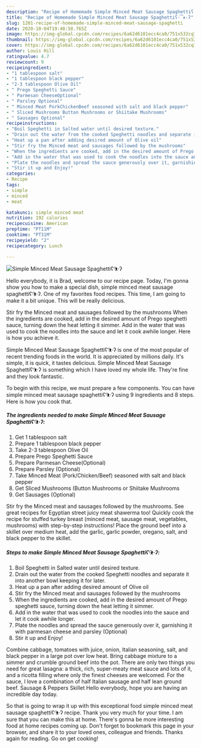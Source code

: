 ```yaml
---
description: "Recipe of Homemade Simple Minced Meat Sausage Spaghettiʕ·͡ᴥ·ʔ"
title: "Recipe of Homemade Simple Minced Meat Sausage Spaghettiʕ·͡ᴥ·ʔ"
slug: 1201-recipe-of-homemade-simple-minced-meat-sausage-spaghetti
date: 2020-10-04T19:48:58.765Z
image: https://img-global.cpcdn.com/recipes/6a62d6101ecc4ca0/751x532cq70/simple-minced-meat-sausage-spaghettiʕ͡ᴥʔ-recipe-main-photo.jpg
thumbnail: https://img-global.cpcdn.com/recipes/6a62d6101ecc4ca0/751x532cq70/simple-minced-meat-sausage-spaghettiʕ͡ᴥʔ-recipe-main-photo.jpg
cover: https://img-global.cpcdn.com/recipes/6a62d6101ecc4ca0/751x532cq70/simple-minced-meat-sausage-spaghettiʕ͡ᴥʔ-recipe-main-photo.jpg
author: Louis Hill
ratingvalue: 4.7
reviewcount: 9
recipeingredient:
- "1 tablespoon salt"
- "1 tablespoon black pepper"
- "2-3 tablespoon Olive Oil"
- " Prego Speghetti Sauce"
- " Parmesan CheeseOptional"
- " Parsley Optional"
- " Minced Meat PorkChickenBeef seasoned with salt and black pepper"
- " Sliced Mushrooms Button Mushrooms or Shiitake Mushrooms"
- " Sausages Optional"
recipeinstructions:
- "Boil Speghetti in Salted water until desired texture."
- "Drain out the water from the cooked Speghetti noodles and separate it into another bowl keeping it for later."
- "Heat up a pan after adding desired amount of Olive oil"
- "Stir fry the Minced meat and sausages followed by the mushrooms"
- "When the ingredients are cooked, add in the desired amount of Prego speghetti sauce, turning down the heat letting it simmer."
- "Add in the water that was used to cook the noodles into the sauce and let it cook awhile longer."
- "Plate the noodles and spread the sauce generously over it, garnishing it with parmesan cheese and parsley (Optional)"
- "Stir it up and Enjoy!"
categories:
- Recipe
tags:
- simple
- minced
- meat

katakunci: simple minced meat 
nutrition: 192 calories
recipecuisine: American
preptime: "PT11M"
cooktime: "PT31M"
recipeyield: "2"
recipecategory: Lunch

---
```



![Simple Minced Meat Sausage Spaghettiʕ·͡ᴥ·ʔ](https://img-global.cpcdn.com/recipes/6a62d6101ecc4ca0/751x532cq70/simple-minced-meat-sausage-spaghettiʕ͡ᴥʔ-recipe-main-photo.jpg)

Hello everybody, it is Brad, welcome to our recipe page. Today, I'm gonna show you how to make a special dish, simple minced meat sausage spaghettiʕ·͡ᴥ·ʔ. One of my favorites food recipes. This time, I am going to make it a bit unique. This will be really delicious.

Stir fry the Minced meat and sausages followed by the mushrooms When the ingredients are cooked, add in the desired amount of Prego speghetti sauce, turning down the heat letting it simmer. Add in the water that was used to cook the noodles into the sauce and let it cook awhile longer. Here is how you achieve it.

Simple Minced Meat Sausage Spaghettiʕ·͡ᴥ·ʔ is one of the most popular of recent trending foods in the world. It is appreciated by millions daily. It's simple, it is quick, it tastes delicious. Simple Minced Meat Sausage Spaghettiʕ·͡ᴥ·ʔ is something which I have loved my whole life. They're fine and they look fantastic.


To begin with this recipe, we must prepare a few components. You can have simple minced meat sausage spaghettiʕ·͡ᴥ·ʔ using 9 ingredients and 8 steps. Here is how you cook that.

<!--inarticleads1-->

##### The ingredients needed to make Simple Minced Meat Sausage Spaghettiʕ·͡ᴥ·ʔ:

1. Get 1 tablespoon salt
1. Prepare 1 tablespoon black pepper
1. Take 2-3 tablespoon Olive Oil
1. Prepare  Prego Speghetti Sauce
1. Prepare  Parmesan Cheese(Optional)
1. Prepare  Parsley (Optional)
1. Take  Minced Meat (Pork/Chicken/Beef) seasoned with salt and black pepper
1. Get  Sliced Mushrooms (Button Mushrooms or Shiitake Mushrooms
1. Get  Sausages (Optional)


Stir fry the Minced meat and sausages followed by the mushrooms. See great recipes for Egyptian street juicy meat shawerma too! Quickly cook the recipe for stuffed turkey breast (minced meat, sausage meat, vegetables, mushrooms) with step-by-step instructions! Place the ground beef into a skillet over medium heat, add the garlic, garlic powder, oregano, salt, and black pepper to the skillet. 

<!--inarticleads2-->

##### Steps to make Simple Minced Meat Sausage Spaghettiʕ·͡ᴥ·ʔ:

1. Boil Speghetti in Salted water until desired texture.
1. Drain out the water from the cooked Speghetti noodles and separate it into another bowl keeping it for later.
1. Heat up a pan after adding desired amount of Olive oil
1. Stir fry the Minced meat and sausages followed by the mushrooms
1. When the ingredients are cooked, add in the desired amount of Prego speghetti sauce, turning down the heat letting it simmer.
1. Add in the water that was used to cook the noodles into the sauce and let it cook awhile longer.
1. Plate the noodles and spread the sauce generously over it, garnishing it with parmesan cheese and parsley (Optional)
1. Stir it up and Enjoy!


Combine cabbage, tomatoes with juice, onion, Italian seasoning, salt, and black pepper in a large pot over low heat. Bring cabbage mixture to a simmer and crumble ground beef into the pot. There are only two things you need for great lasagna: a thick, rich, super-meaty meat sauce and lots of it, and a ricotta filling where only the finest cheeses are welcomed. For the sauce, I love a combination of half Italian sausage and half lean ground beef. Sausage &amp; Peppers Skillet Hello everybody, hope you are having an incredible day today. 

So that is going to wrap it up with this exceptional food simple minced meat sausage spaghettiʕ·͡ᴥ·ʔ recipe. Thank you very much for your time. I am sure that you can make this at home. There's gonna be more interesting food at home recipes coming up. Don't forget to bookmark this page in your browser, and share it to your loved ones, colleague and friends. Thanks again for reading. Go on get cooking!
